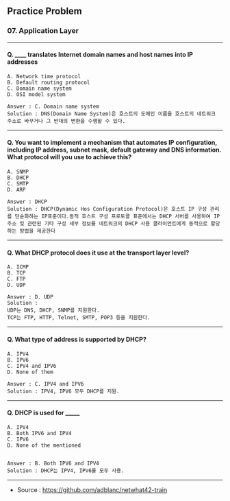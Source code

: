 ## Practice Problem

### 07. Application Layer

---

#### Q. ____ translates Internet domain names and host names into IP addresses

```
A. Network time protocol
B. Default routing protocol
C. Domain name system
D. OSI model system

Answer : C. Domain name system
Solution : DNS(Domain Name System)은 호스트의 도메인 이름을 호스트의 네트워크 주소로 바꾸거나 그 반대의 변환을 수행할 수 있다.
```

---

#### Q. You want to implement a mechanism that automates IP configuration, including IP address, subnet mask, default gateway and DNS information. What protocol will you use to achieve this?

```
A. SNMP
B. DHCP
C. SMTP
D. ARP

Answer : DHCP
Solution : DHCP(Dynamic Hos Configuration Protocol)은 호스트 IP 구성 관리를 단순화하는 IP표준이다.동적 호스트 구성 프로토콜 표준에서는 DHCP 서버를 사용하여 IP 주소 및 관련된 기타 구성 세부 정보를 네트워크의 DHCP 사용 클라이언트에게 동적으로 할당하는 방법을 제공한다
```

---

#### Q. What DHCP protocol does it use at the transport layer level?

```
A. ICMP
B. TCP
C. FTP
D. UDP

Answer : D. UDP
Solution : 
UDP는 DNS, DHCP, SNMP를 지원한다.
TCP는 FTP, HTTP, Telnet, SMTP, POP3 등을 지원한다.
```

---

#### Q. What type of address is supported by DHCP?

```
A. IPV4
B. IPV6
C. IPV4 and IPV6
D. None of them

Answer : C. IPV4 and IPV6
Solution : IPV4, IPV6 모두 DHCP를 지원.
```

---

#### Q. DHCP is used for _____

```
A. IPV4
B. Both IPV6 and IPV4
C. IPV6
D. None of the mentioned


Answer : B. Both IPV6 and IPV4
Solution : DHCP는 IPV4, IPV6를 모두 사용.
```

---

- Source : https://github.com/adblanc/netwhat42-train